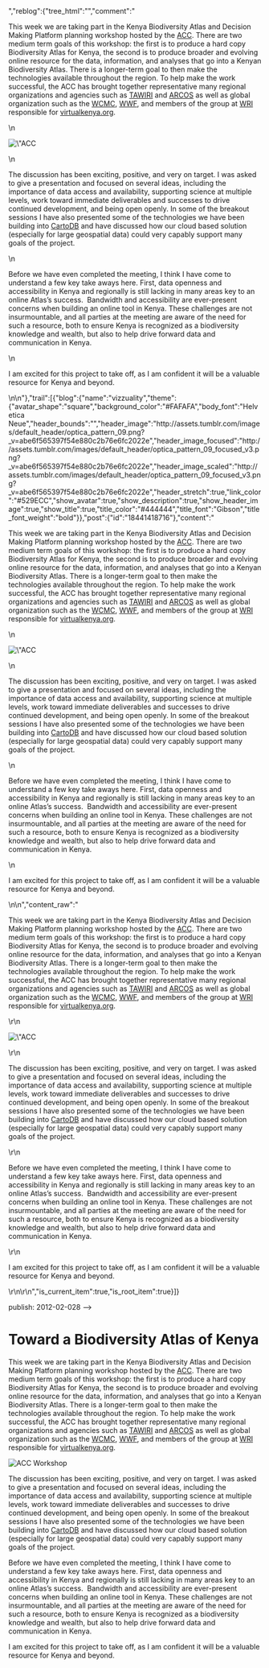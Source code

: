 <!--
slug: toward-a-biodiversity-atlas-of-kenya
date: Tue Feb 28 2012 16:57:49 GMT+0000 (GMT)
tags: biodiversity
title: Toward a Biodiversity Atlas of Kenya
id: 18441418716
link: http://blog.vizzuality.com/post/18441418716/toward-a-biodiversity-atlas-of-kenya
raw: {"blog_name":"vizzuality","id":18441418716,"post_url":"http://blog.vizzuality.com/post/18441418716/toward-a-biodiversity-atlas-of-kenya","slug":"toward-a-biodiversity-atlas-of-kenya","type":"text","date":"2012-02-28 16:57:49 GMT","timestamp":1330448269,"state":"published","format":"html","reblog_key":"GRISK2OL","tags":["biodiversity"],"short_url":"http://tmblr.co/ZQVgQyHBCRVS","highlighted":[],"note_count":1,"title":"Toward a Biodiversity Atlas of Kenya","body":"<p class=\"MsoNormal\">This week we are taking part in the Kenya Biodiversity Atlas and Decision Making Platform planning workshop hosted by the <a href=\"http://www.conservationafrica.org/en/\" title=\"ACC\">ACC</a>. There are two medium term goals of this workshop: the first is to produce a hard copy Biodiversity Atlas for Kenya, the second is to produce broader and evolving online resource for the data, information, and analyses that go into a Kenyan Biodiversity Atlas. There is a longer-term goal to then make the technologies available throughout the region. To help make the work successful, the ACC has brought together representative many regional organizations and agencies such as <a href=\"http://www.tawiri.or.tz/\" title=\"TAWIRI\">TAWIRI</a> and <a href=\"http://arcosnetwork.org/\" title=\"ARCOS\">ARCOS</a> as well as global organization such as the <a href=\"http://www.unep-wcmc.org/\" title=\"WCMC\">WCMC</a>, <a href=\"http://wwf.panda.org/who_we_are/wwf_offices/eastern_southern_africa/\" title=\"WWF\">WWF</a>, and members of the group at <a href=\"http://www.wri.org/\" title=\"WRI\">WRI</a> responsible for <a href=\"http://www.virtualkenya.org/\" title=\"Virtual Kenya\">virtualkenya.org</a>. </p>\n<p class=\"MsoNormal\"><img alt=\"ACC Workshop\" height=\"366\" src=\"http://imgur.com/mdWoU.jpg\" width=\"650\"/></p>\n<p class=\"MsoNormal\">The discussion has been exciting, positive, and very on target. I was asked to give a presentation and focused on several ideas, including the importance of data access and availability, supporting science at multiple levels, work toward immediate deliverables and successes to drive continued development, and being open openly. In some of the breakout sessions I have also presented some of the technologies we have been building into <a href=\"http://cartodb.com/\" title=\"CartoDB\">CartoDB</a> and have discussed how our cloud based solution (especially for large geospatial data) could very capably support many goals of the project.</p>\n<p class=\"MsoNormal\">Before we have even completed the meeting, I think I have come to understand a few key take aways here. First, data openness and accessibility in Kenya and regionally is still lacking in many areas key to an online Atlas’s success.  Bandwidth and accessibility are ever-present concerns when building an online tool in Kenya. These challenges are not insurmountable, and all parties at the meeting are aware of the need for such a resource, both to ensure Kenya is recognized as a biodiversity knowledge and wealth, but also to help drive forward data and communication in Kenya.</p>\n<p class=\"MsoNormal\">I am excited for this project to take off, as I am confident it will be a valuable resource for Kenya and beyond.</p>\n\n<!--EndFragment-->","reblog":{"tree_html":"","comment":"<p class=\"MsoNormal\">This week we are taking part in the Kenya Biodiversity Atlas and Decision Making Platform planning workshop hosted by the <a href=\"http://www.conservationafrica.org/en/\" title=\"ACC\">ACC</a>. There are two medium term goals of this workshop: the first is to produce a hard copy Biodiversity Atlas for Kenya, the second is to produce broader and evolving online resource for the data, information, and analyses that go into a Kenyan Biodiversity Atlas. There is a longer-term goal to then make the technologies available throughout the region. To help make the work successful, the ACC has brought together representative many regional organizations and agencies such as <a href=\"http://www.tawiri.or.tz/\" title=\"TAWIRI\">TAWIRI</a> and <a href=\"http://arcosnetwork.org/\" title=\"ARCOS\">ARCOS</a> as well as global organization such as the <a href=\"http://www.unep-wcmc.org/\" title=\"WCMC\">WCMC</a>, <a href=\"http://wwf.panda.org/who_we_are/wwf_offices/eastern_southern_africa/\" title=\"WWF\">WWF</a>, and members of the group at <a href=\"http://www.wri.org/\" title=\"WRI\">WRI</a> responsible for <a href=\"http://www.virtualkenya.org/\" title=\"Virtual Kenya\">virtualkenya.org</a>.&nbsp;</p>\n<p class=\"MsoNormal\"><img alt=\"ACC Workshop\" height=\"366\" src=\"http://imgur.com/mdWoU.jpg\" width=\"650\"></p>\n<p class=\"MsoNormal\">The discussion has been exciting, positive, and very on target. I was asked to give a presentation and focused on several ideas, including the importance of data access and availability, supporting science at multiple levels, work toward immediate deliverables and successes to drive continued development, and being open openly. In some of the breakout sessions I have also presented some of the technologies we have been building into&nbsp;<a href=\"http://cartodb.com/\" title=\"CartoDB\">CartoDB</a>&nbsp;and have discussed how our cloud based solution (especially for large geospatial data) could very capably support many goals of the project.</p>\n<p class=\"MsoNormal\">Before we have even completed the meeting, I think I have come to understand a few key take aways here. First, data openness and accessibility in Kenya and regionally is still lacking in many areas key to an online Atlas&rsquo;s success.&nbsp; Bandwidth and accessibility are ever-present concerns when building an online tool in Kenya. These challenges are not insurmountable, and all parties at the meeting are aware of the need for such a resource, both to ensure Kenya is recognized as a biodiversity knowledge and wealth, but also to help drive forward data and communication in Kenya.</p>\n<p class=\"MsoNormal\">I am excited for this project to take off, as I am confident it will be a valuable resource for Kenya and beyond.</p>\n\n<!--EndFragment-->"},"trail":[{"blog":{"name":"vizzuality","theme":{"avatar_shape":"square","background_color":"#FAFAFA","body_font":"Helvetica Neue","header_bounds":"","header_image":"http://assets.tumblr.com/images/default_header/optica_pattern_09.png?_v=abe6f565397f54e880c2b76e6fc2022e","header_image_focused":"http://assets.tumblr.com/images/default_header/optica_pattern_09_focused_v3.png?_v=abe6f565397f54e880c2b76e6fc2022e","header_image_scaled":"http://assets.tumblr.com/images/default_header/optica_pattern_09_focused_v3.png?_v=abe6f565397f54e880c2b76e6fc2022e","header_stretch":true,"link_color":"#529ECC","show_avatar":true,"show_description":true,"show_header_image":true,"show_title":true,"title_color":"#444444","title_font":"Gibson","title_font_weight":"bold"}},"post":{"id":"18441418716"},"content":"<p class=\"MsoNormal\">This week we are taking part in the Kenya Biodiversity Atlas and Decision Making Platform planning workshop hosted by the <a href=\"http://www.conservationafrica.org/en/\" title=\"ACC\">ACC</a>. There are two medium term goals of this workshop: the first is to produce a hard copy Biodiversity Atlas for Kenya, the second is to produce broader and evolving online resource for the data, information, and analyses that go into a Kenyan Biodiversity Atlas. There is a longer-term goal to then make the technologies available throughout the region. To help make the work successful, the ACC has brought together representative many regional organizations and agencies such as <a href=\"http://www.tawiri.or.tz/\" title=\"TAWIRI\">TAWIRI</a> and <a href=\"http://arcosnetwork.org/\" title=\"ARCOS\">ARCOS</a> as well as global organization such as the <a href=\"http://www.unep-wcmc.org/\" title=\"WCMC\">WCMC</a>, <a href=\"http://wwf.panda.org/who_we_are/wwf_offices/eastern_southern_africa/\" title=\"WWF\">WWF</a>, and members of the group at <a href=\"http://www.wri.org/\" title=\"WRI\">WRI</a> responsible for <a href=\"http://www.virtualkenya.org/\" title=\"Virtual Kenya\">virtualkenya.org</a>. </p>\n<p class=\"MsoNormal\"><img alt=\"ACC Workshop\" height=\"366\" src=\"http://imgur.com/mdWoU.jpg\" width=\"650\"></p>\n<p class=\"MsoNormal\">The discussion has been exciting, positive, and very on target. I was asked to give a presentation and focused on several ideas, including the importance of data access and availability, supporting science at multiple levels, work toward immediate deliverables and successes to drive continued development, and being open openly. In some of the breakout sessions I have also presented some of the technologies we have been building into <a href=\"http://cartodb.com/\" title=\"CartoDB\">CartoDB</a> and have discussed how our cloud based solution (especially for large geospatial data) could very capably support many goals of the project.</p>\n<p class=\"MsoNormal\">Before we have even completed the meeting, I think I have come to understand a few key take aways here. First, data openness and accessibility in Kenya and regionally is still lacking in many areas key to an online Atlas’s success.  Bandwidth and accessibility are ever-present concerns when building an online tool in Kenya. These challenges are not insurmountable, and all parties at the meeting are aware of the need for such a resource, both to ensure Kenya is recognized as a biodiversity knowledge and wealth, but also to help drive forward data and communication in Kenya.</p>\n<p class=\"MsoNormal\">I am excited for this project to take off, as I am confident it will be a valuable resource for Kenya and beyond.</p>\n\n<!--EndFragment-->","content_raw":"<p class=\"MsoNormal\">This week we are taking part in the Kenya Biodiversity Atlas and Decision Making Platform planning workshop hosted by the <a href=\"http://www.conservationafrica.org/en/\" title=\"ACC\">ACC</a>. There are two medium term goals of this workshop: the first is to produce a hard copy Biodiversity Atlas for Kenya, the second is to produce broader and evolving online resource for the data, information, and analyses that go into a Kenyan Biodiversity Atlas. There is a longer-term goal to then make the technologies available throughout the region. To help make the work successful, the ACC has brought together representative many regional organizations and agencies such as <a href=\"http://www.tawiri.or.tz/\" title=\"TAWIRI\">TAWIRI</a> and <a href=\"http://arcosnetwork.org/\" title=\"ARCOS\">ARCOS</a> as well as global organization such as the <a href=\"http://www.unep-wcmc.org/\" title=\"WCMC\">WCMC</a>, <a href=\"http://wwf.panda.org/who_we_are/wwf_offices/eastern_southern_africa/\" title=\"WWF\">WWF</a>, and members of the group at <a href=\"http://www.wri.org/\" title=\"WRI\">WRI</a> responsible for <a href=\"http://www.virtualkenya.org/\" title=\"Virtual Kenya\">virtualkenya.org</a>.&nbsp;</p>\r\n<p class=\"MsoNormal\"><img alt=\"ACC Workshop\" height=\"366\" src=\"http://imgur.com/mdWoU.jpg\" width=\"650\"></p>\r\n<p class=\"MsoNormal\">The discussion has been exciting, positive, and very on target. I was asked to give a presentation and focused on several ideas, including the importance of data access and availability, supporting science at multiple levels, work toward immediate deliverables and successes to drive continued development, and being open openly. In some of the breakout sessions I have also presented some of the technologies we have been building into&nbsp;<a href=\"http://cartodb.com/\" title=\"CartoDB\">CartoDB</a>&nbsp;and have discussed how our cloud based solution (especially for large geospatial data) could very capably support many goals of the project.</p>\r\n<p class=\"MsoNormal\">Before we have even completed the meeting, I think I have come to understand a few key take aways here. First, data openness and accessibility in Kenya and regionally is still lacking in many areas key to an online Atlas&rsquo;s success.&nbsp; Bandwidth and accessibility are ever-present concerns when building an online tool in Kenya. These challenges are not insurmountable, and all parties at the meeting are aware of the need for such a resource, both to ensure Kenya is recognized as a biodiversity knowledge and wealth, but also to help drive forward data and communication in Kenya.</p>\r\n<p class=\"MsoNormal\">I am excited for this project to take off, as I am confident it will be a valuable resource for Kenya and beyond.</p>\r\n\r\n<!--EndFragment-->","is_current_item":true,"is_root_item":true}]}
publish: 2012-02-028
-->


Toward a Biodiversity Atlas of Kenya
====================================

This week we are taking part in the Kenya Biodiversity Atlas and
Decision Making Platform planning workshop hosted by the
[ACC](http://www.conservationafrica.org/en/ "ACC"). There are two medium
term goals of this workshop: the first is to produce a hard copy
Biodiversity Atlas for Kenya, the second is to produce broader and
evolving online resource for the data, information, and analyses that go
into a Kenyan Biodiversity Atlas. There is a longer-term goal to then
make the technologies available throughout the region. To help make the
work successful, the ACC has brought together representative many
regional organizations and agencies such as
[TAWIRI](http://www.tawiri.or.tz/ "TAWIRI") and
[ARCOS](http://arcosnetwork.org/ "ARCOS") as well as global organization
such as the [WCMC](http://www.unep-wcmc.org/ "WCMC"),
[WWF](http://wwf.panda.org/who_we_are/wwf_offices/eastern_southern_africa/ "WWF"),
and members of the group at [WRI](http://www.wri.org/ "WRI") responsible
for [virtualkenya.org](http://www.virtualkenya.org/ "Virtual Kenya"). 

![ACC Workshop](http://imgur.com/mdWoU.jpg)

The discussion has been exciting, positive, and very on target. I was
asked to give a presentation and focused on several ideas, including the
importance of data access and availability, supporting science at
multiple levels, work toward immediate deliverables and successes to
drive continued development, and being open openly. In some of the
breakout sessions I have also presented some of the technologies we have
been building into [CartoDB](http://cartodb.com/ "CartoDB") and have
discussed how our cloud based solution (especially for large geospatial
data) could very capably support many goals of the project.

Before we have even completed the meeting, I think I have come to
understand a few key take aways here. First, data openness and
accessibility in Kenya and regionally is still lacking in many areas key
to an online Atlas’s success.  Bandwidth and accessibility are
ever-present concerns when building an online tool in Kenya. These
challenges are not insurmountable, and all parties at the meeting are
aware of the need for such a resource, both to ensure Kenya is
recognized as a biodiversity knowledge and wealth, but also to help
drive forward data and communication in Kenya.

I am excited for this project to take off, as I am confident it will be
a valuable resource for Kenya and beyond.

